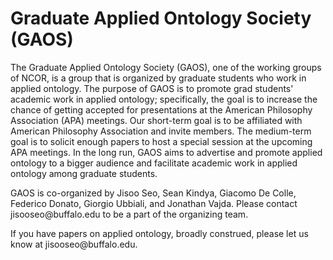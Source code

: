 <h1>Graduate Applied Ontology Society (GAOS)</h1>

<p>The Graduate Applied Ontology Society (GAOS), one of the working groups of NCOR, is a group that is organized by graduate students who work in applied ontology. The purpose of GAOS is to promote grad students' academic work in applied ontology; specifically, the goal is to increase the chance of getting accepted for presentations at the American Philosophy Association (APA) meetings. Our short-term goal is to be affiliated with American Philosophy Association and invite members. The medium-term goal is to solicit enough papers to host a special session at the upcoming APA meetings. In the long run, GAOS aims to advertise and promote applied ontology to a bigger audience and facilitate academic work in applied ontology among graduate students.</p>

<p>GAOS is co-organized by Jisoo Seo, Sean Kindya, Giacomo De Colle, Federico Donato, Giorgio Ubbiali, and Jonathan Vajda. Please contact jisooseo@buffalo.edu to be a part of the organizing team.</p>

<p>If you have papers on applied ontology, broadly construed, please let us know at jisooseo@buffalo.edu.</p>

